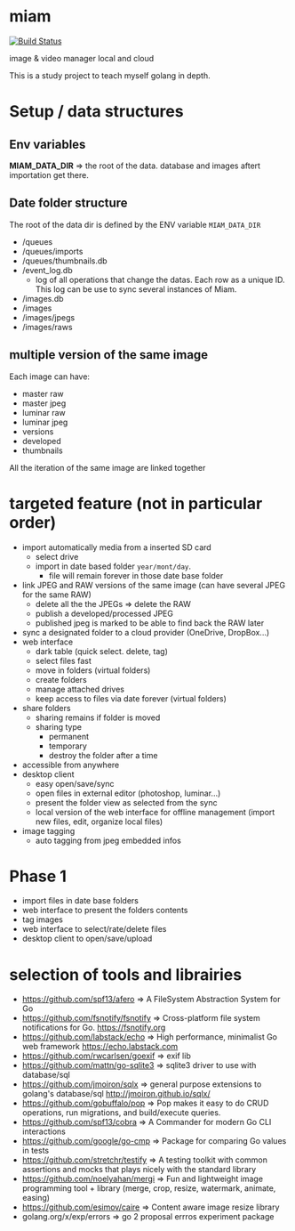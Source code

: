 # miam

[![Build Status](https://dev.azure.com/yann0602/miam/_apis/build/status/yarmand.miam%20(2)?branchName=master)](https://dev.azure.com/yann0602/miam/_build/latest?definitionId=3&branchName=master)

image &amp; video manager local and cloud

This is a study project to teach myself golang in depth.

# Setup / data structures

## Env variables

**MIAM_DATA_DIR** => the root of the data. database and images aftert importation get there.

## Date folder structure
The root of the data dir is defined by the ENV variable `MIAM_DATA_DIR`

- /queues
- /queues/imports
- /queues/thumbnails.db
- /event_log.db
    - log of all operations that change the datas. Each row as a unique ID. This log can be use to sync several instances of Miam.
- /images.db
- /images
- /images/jpegs
- /images/raws

## multiple version of the same image

Each image can have:
- master raw
- master jpeg
- luminar raw
- luminar jpeg
- versions
- developed
- thumbnails

All the iteration of the same image are linked together

# targeted feature (not in particular order)

- import automatically media from a inserted SD card
  - select drive
  - import in date based folder `year/mont/day`.
    - file will remain forever in those date base folder
- link JPEG and RAW versions of the same image (can have several JPEG for the same RAW)
  - delete all the the JPEGs => delete the RAW
  - publish a developed/processed JPEG
  - published jpeg is marked to be able to find back the RAW later
- sync a designated folder to a cloud provider (OneDrive, DropBox...)
- web interface
  - dark table (quick select. delete, tag)
  - select files fast
  - move in folders (virtual folders)
  - create folders
  - manage attached drives
  - keep access to files via date forever (virtual folders)
- share folders
  - sharing remains if folder is moved
  - sharing type
    - permanent
    - temporary
    - destroy the folder after a time
- accessible from anywhere
- desktop client
  - easy open/save/sync
  - open files in external editor (photoshop, luminar...)
  - present the folder view as selected from the sync
  - local version of the web interface for offline management (import new files, edit, organize local files)
- image tagging
  - auto tagging from jpeg embedded infos

# Phase 1
- import files in date base folders
- web interface to present the folders contents
- tag images
- web interface to select/rate/delete files
- desktop client to open/save/upload

# selection of tools and librairies
- https://github.com/spf13/afero => A FileSystem Abstraction System for Go
- https://github.com/fsnotify/fsnotify => Cross-platform file system notifications for Go. https://fsnotify.org
- https://github.com/labstack/echo => High performance, minimalist Go web framework https://echo.labstack.com
- https://github.com/rwcarlsen/goexif => exif lib
- https://github.com/mattn/go-sqlite3 => sqlite3 driver to use with database/sql
- https://github.com/jmoiron/sqlx => general purpose extensions to golang's database/sql http://jmoiron.github.io/sqlx/
- https://github.com/gobuffalo/pop => Pop makes it easy to do CRUD operations, run migrations, and build/execute queries.
- https://github.com/spf13/cobra => A Commander for modern Go CLI interactions
- https://github.com/google/go-cmp => Package for comparing Go values in tests
- https://github.com/stretchr/testify => A testing toolkit with common assertions and mocks that plays nicely with the standard library
- https://github.com/noelyahan/mergi => Fun and lightweight image programming tool + library (merge, crop, resize, watermark, animate, easing)
- https://github.com/esimov/caire => Content aware image resize library
- golang.org/x/exp/errors => go 2 proposal errros experiment package
